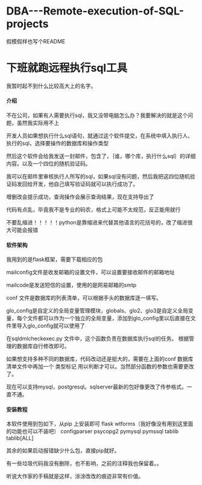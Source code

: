 # DBA---Remote-execution-of-SQL-projects
假模假样也写个README

# 下班就跑远程执行sql工具

我暂时起不到什么比较高大上的名字。

#### 介绍

不在公司，如果有人需要执行sql，我又没带电脑怎么办？我要解决的就是这个问题，虽然我实际用不上

开发人员如果想执行什么sql语句，就通过这个软件提交，在系统中填入执行人、执行的sql，选择要操作的数据库和操作类型

然后这个软件会给我发送一封邮件，包含了，｛谁，哪个库，执行什么sql｝的详细内容。以及一个四位的随机验证码。

我可以在邮件里审核执行人所写的sql，如果sql没有问题，然后我把这四位随机验证码发回给开发，他自己填写验证码就可以执行成功了。

增删改会提示成功，查询操作会展示查询结果，现在支持导出了

代码有点乱，毕竟我不是专业的码农，格式上可能不太规范，反正能用就行

不要乱缩进！！！！！python是靠缩进来代替其他语言的花括号的，改了缩进很大可能会报错


#### 软件架构

我用到的是flask框架，需要下载相应的包

mailconfig文件是收发邮箱的设置文件，可以设置要接收邮件的邮箱地址

mailcode是发送短信的设置，使用的是网易邮箱的smtp

conf 文件是数据库的列表清单，可以根据手头的数据库逐一填写。

glo_config是自定义的全局变量管理模块，globals、glo2、glo3是自定义全局变量，每个文件都可以作为一个独立的全局变量，添加到glo_config里以后直接在文件里导入glo_config就可以使用了

在sqldmlcheckexec.py 文件中，这个函数负责在数据库执行sql的任务。 根据管理的数据库自行修改即可。

如果想支持多种不同的数据库，代码改动还是挺大的，需要在上面的conf 数据库清单文件中再加一个 类型标记 用以判断才可以。当然部分函数的参数也需要更改了。

现在可以支持mysql，postgresql。sqlserver最新的包好像更改了传参格式，一直不通。


#### 安装教程
本软件使用到包如下，从pip 上安装即可
flask    wtforms（我好像没有用到这里面的功能也可以不装吧）    configparser    psycopg2     pymysql     pymssql	tablib	tablib[ALL]

其余的如果启动报错缺少什么包，直接pip就好。
 
有一些垃圾代码我没有删除，也不影响，之前的注释我也保留着。。

听说大作家的手稿就是这样，涂涂改改的痕迹非常有价值。 

